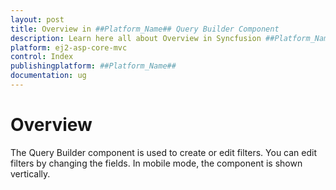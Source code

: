 ```yaml
---
layout: post
title: Overview in ##Platform_Name## Query Builder Component
description: Learn here all about Overview in Syncfusion ##Platform_Name## Query Builder component of Syncfusion Essential JS 2 and more.
platform: ej2-asp-core-mvc
control: Index
publishingplatform: ##Platform_Name##
documentation: ug
---
```


# Overview

The Query Builder component is used to create or edit filters. You can edit filters by changing the fields. In mobile mode, the component is shown vertically.
